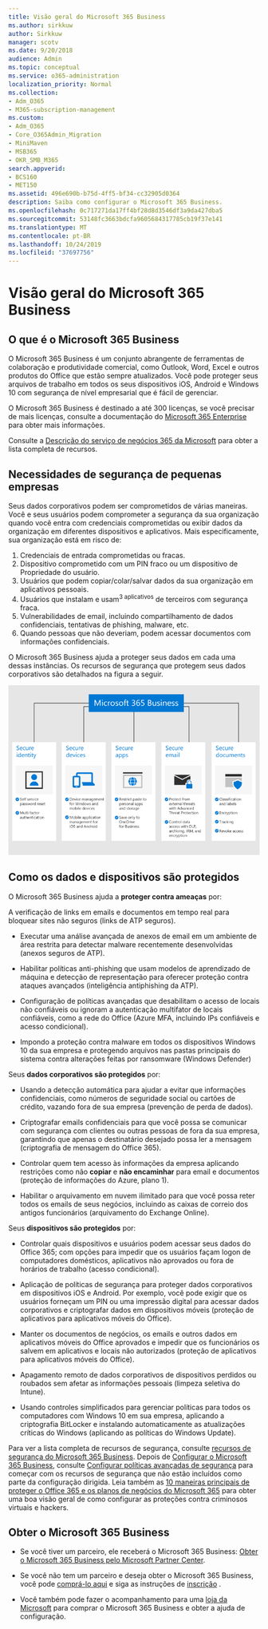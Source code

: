 ```yaml
---
title: Visão geral do Microsoft 365 Business
ms.author: sirkkuw
author: Sirkkuw
manager: scotv
ms.date: 9/20/2018
audience: Admin
ms.topic: conceptual
ms.service: o365-administration
localization_priority: Normal
ms.collection:
- Adm_O365
- M365-subscription-management
ms.custom:
- Adm_O365
- Core_O365Admin_Migration
- MiniMaven
- MSB365
- OKR_SMB_M365
search.appverid:
- BCS160
- MET150
ms.assetid: 496e690b-b75d-4ff5-bf34-cc32905d0364
description: Saiba como configurar o Microsoft 365 Business.
ms.openlocfilehash: 0c717271da17ff4bf28d8d3546df3a9da427dba5
ms.sourcegitcommit: 53148fc3663bdcfa9605684317785cb19f37e141
ms.translationtype: MT
ms.contentlocale: pt-BR
ms.lasthandoff: 10/24/2019
ms.locfileid: "37697756"
---
```

# <a name="overview-of-microsoft-365-business"></a>Visão geral do Microsoft 365 Business

## <a name="what-is-microsoft-365-business"></a>O que é o Microsoft 365 Business

O Microsoft 365 Business é um conjunto abrangente de ferramentas de colaboração e produtividade comercial, como Outlook, Word, Excel e outros produtos do Office que estão sempre atualizados. Você pode proteger seus arquivos de trabalho em todos os seus dispositivos iOS, Android e Windows 10 com segurança de nível empresarial que é fácil de gerenciar.
  
O Microsoft 365 Business é destinado a até 300 licenças, se você precisar de mais licenças, consulte a documentação do [Microsoft 365 Enterprise](https://go.microsoft.com/fwlink/p/?linkid=860986) para obter mais informações.

Consulte a [Descrição do serviço de negócios 365 da Microsoft](https://docs.microsoft.com/office365/servicedescriptions/microsoft-365-service-descriptions/microsoft-365-business-service-description) para obter a lista completa de recursos.
  
## <a name="small-business-security-needs"></a>Necessidades de segurança de pequenas empresas

Seus dados corporativos podem ser comprometidos de várias maneiras. Você e seus usuários podem comprometer a segurança da sua organização quando você entra com credenciais comprometidas ou exibir dados da organização em diferentes dispositivos e aplicativos. Mais especificamente, sua organização está em risco de:

1. Credenciais de entrada comprometidas ou fracas.
2. Dispositivo comprometido com um PIN fraco ou um dispositivo de Propriedade do usuário.
3. Usuários que podem copiar/colar/salvar dados da sua organização em aplicativos pessoais.
4. Usuários que instalam e usam<sup>3 aplicativos</sup> de terceiros com segurança fraca.
5. Vulnerabilidades de email, incluindo compartilhamento de dados confidenciais, tentativas de phishing, malware, etc.
6. Quando pessoas que não deveriam, podem acessar documentos com informações confidenciais.

O Microsoft 365 Business ajuda a proteger seus dados em cada uma dessas instâncias. Os recursos de segurança que protegem seus dados corporativos são detalhados na figura a seguir.

![Uma figura que mostra como o M365B protege sua empresa.](media/m365businessvalueadd.png)

## <a name="how-your-data-and-devices-are-protected"></a>Como os dados e dispositivos são protegidos

O Microsoft 365 Business ajuda a **proteger contra ameaças** por:

A verificação de links em emails e documentos em tempo real para bloquear sites não seguros (links de ATP seguros).

- Executar uma análise avançada de anexos de email em um ambiente de área restrita para detectar malware recentemente desenvolvidas (anexos seguros de ATP). 

- Habilitar políticas anti-phishing que usam modelos de aprendizado de máquina e detecção de representação para oferecer proteção contra ataques avançados (inteligência antiphishing da ATP). 

- Configuração de políticas avançadas que desabilitam o acesso de locais não confiáveis ou ignoram a autenticação multifator de locais confiáveis, como a rede do Office (Azure MFA, incluindo IPs confiáveis e acesso condicional). 

- Impondo a proteção contra malware em todos os dispositivos Windows 10 da sua empresa e protegendo arquivos nas pastas principais do sistema contra alterações feitas por ransomware (Windows Defender)

Seus **dados corporativos são protegidos** por:

- Usando a detecção automática para ajudar a evitar que informações confidenciais, como números de seguridade social ou cartões de crédito, vazando fora de sua empresa (prevenção de perda de dados). 

- Criptografar emails confidenciais para que você possa se comunicar com segurança com clientes ou outras pessoas de fora da sua empresa, garantindo que apenas o destinatário desejado possa ler a mensagem (criptografia de mensagem do Office 365).

- Controlar quem tem acesso às informações da empresa aplicando restrições como não **copiar** e **não encaminhar** para email e documentos (proteção de informações do Azure, plano 1).

- Habilitar o arquivamento em nuvem ilimitado para que você possa reter todos os emails de seus negócios, incluindo as caixas de correio dos antigos funcionários (arquivamento do Exchange Online).

Seus **dispositivos são protegidos** por:

- Controlar quais dispositivos e usuários podem acessar seus dados do Office 365; com opções para impedir que os usuários façam logon de computadores domésticos, aplicativos não aprovados ou fora de horários de trabalho (acesso condicional).

- Aplicação de políticas de segurança para proteger dados corporativos em dispositivos iOS e Android.  Por exemplo, você pode exigir que os usuários forneçam um PIN ou uma impressão digital para acessar dados corporativos e criptografar dados em dispositivos móveis (proteção de aplicativos para aplicativos móveis do Office).

- Manter os documentos de negócios, os emails e outros dados em aplicativos móveis do Office aprovados e impedir que os funcionários os salvem em aplicativos e locais não autorizados (proteção de aplicativos para aplicativos móveis do Office).

- Apagamento remoto de dados corporativos de dispositivos perdidos ou roubados sem afetar as informações pessoais (limpeza seletiva do Intune).

- Usando controles simplificados para gerenciar políticas para todos os computadores com Windows 10 em sua empresa, aplicando a criptografia BitLocker e instalando automaticamente as atualizações críticas do Windows (aplicando as políticas do Windows Update).

Para ver a lista completa de recursos de segurança, consulte [recursos de segurança do Microsoft 365 Business](security-features.md). Depois de [Configurar o Microsoft 365 Business](set-up.md), consulte [Configurar políticas avançadas de segurança](set-up-advanced-security.md) para começar com os recursos de segurança que não estão incluídos como parte da configuração dirigida. Leia também as [10 maneiras principais de proteger o Office 365 e os planos de negócios do Microsoft 365](https://docs.microsoft.com/office365/admin/security-and-compliance/secure-your-business-data) para obter uma boa visão geral de como configurar as proteções contra criminosos virtuais e hackers.

## <a name="get-microsoft-365-business"></a>Obter o Microsoft 365 Business

- Se você tiver um parceiro, ele receberá o Microsoft 365 Business: [Obter o Microsoft 365 Business pelo Microsoft Partner Center](get-microsoft-365-business.md#get-microsoft-365-business-from-microsoft-partner-center).

- Se você não tem um parceiro e deseja obter o Microsoft 365 Business, você pode [comprá-lo aqui](https://www.microsoft.com/microsoft-365/business) e siga as instruções de [inscrição](sign-up.md) .

- Você também pode fazer o acompanhamento para uma [loja da Microsoft](https://www.microsoft.com/en-us/store/locations/find-a-store?icid=en-us_UF_FAS) para comprar o Microsoft 365 Business e obter a ajuda de configuração.
